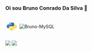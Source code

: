 ### Oi sou Bruno Conrado Da Silva 👋




<div style="display: inline_block"><br>

  <img align="center" alt="Bruno-Python" height="30" width="40" src="https://raw.githubusercontent.com/devicons/devicon/master/icons/python/python-original.svg">
 <img align="center" alt="Bruno-MySQL" height="40" width="70" src="https://img.shields.io/badge/MySQL-005C84?style=for-the-badge&logo=mysql&logoColor=white">
</div> 

##
 
<div> 

 <a href="https://mail.google.com/mail/u/0/?ogbl#inbox"><img src="https://img.shields.io/badge/-Gmail-%23333?style=for-the-badge&logo=gmail&logoColor=white" target="_blank"></a>
  <a href="[https://www.linkedin.com/in/bruno-conrado-da-silva-68ba1598/](https://www.linkedin.com/in/brunocs/)" target="_blank"><img src="https://img.shields.io/badge/-LinkedIn-%230077B5?style=for-the-badge&logo=linkedin&logoColor=white" target="_blank"></a> 
  
</div>
